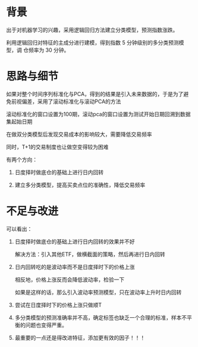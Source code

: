 # 背景
出于对机器学习的兴趣，采用逻辑回归方法建立分类模型，预测指数涨跌。

利用逻辑回归对特征的主成分进行建模，得到指数 5 分钟级别的多分类预测模型，调
仓频率为 30 分钟。

# 思路与细节
如果对整个时间序列标准化与PCA，得到的结果是引入未来数据的，于是为了避免前视偏差，采用了滚动标准化与滚动PCA的方法

滚动标准化的窗口设置为100期，滚动pca的窗口设置为测试开始日期回溯到数据集起始日期

在做双分类模型后发现交易成本的影响较大，需要降低交易频率

同时，T+1的交易制度也让做空变得较为困难

有两个方向：

1. 日度择时做底仓的基础上进行日内回转
   
2. 建立多分类模型，提高买卖点位的准确性，降低交易频率
# 不足与改进
可以看出：

1. 日度择时做底仓的基础上进行日内回转的效果并不好

    解决方法：引入其他ETF，做横截面的策略，然后再进行日内回转

2. 日内回转吃的是波动率而不是日度择时下的价格上涨

    相反地，价格上涨反而会降低波动率，检验一下

    如果是这样的话，那么引入波动率预测模型，只在波动率上升时日内回转

3. 尝试在日度择时下的价格上涨只做顺T

4. 多分类模型的预测准确率并不高，确定标签也缺乏一个合理的标准，样本不平衡的问题也变得严重。

5. 最重要的一点还是得改进特征，添加更有效的因子！！！